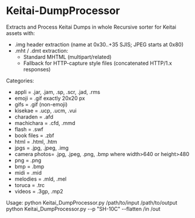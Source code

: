 # Keitai-DumpProcessor
Extracts and Process Keitai Dumps in whole
Recursive sorter for Keitai assets with:
- .img header extraction (name at 0x30..+35 SJIS; JPEG starts at 0x80)
- .mht / .dmt extraction:
  * Standard MHTML (multipart/related)
  * Fallback for HTTP-capture style files (concatenated HTTP/1.x responses)

Categories:
- appli        = .jar, .jam, .sp, .scr, .jad, .rms
- emoji        = .gif exactly 20x20 px
- gifs         = .gif (non-emoji)
- kisekae      = .ucp, .ucm, .vui
- charaden     = .afd
- machichara   = .cfd, .mmd
- flash        = .swf
- book files   = .zbf
- html         = .html, .htm
- jpgs         = .jpg, .jpeg, .img
- camera photos= .jpg, .jpeg, .png, .bmp where width>640 or height>480
- png          = .png
- bmp          = .bmp
- midi         = .mid
- melodies     = .mld, .mel
- toruca       = .trc
- videos       = .3gp, .mp2

Usage:
  python Keitai_DumpProcessor.py /path/to/input /path/to/output
  python Keitai_DumpProcessor.py --p "SH-10C" --flatten /in /out